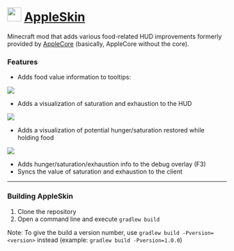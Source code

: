 <img src="http://www.ryanliptak.com/images/appleskin.png" width="32" /> [AppleSkin](http://www.minecraftforum.net/forums/mapping-and-modding/minecraft-mods/2222837-applecore)
===========

Minecraft mod that adds various food-related HUD improvements formerly provided by [AppleCore](https://github.com/squeek502/AppleCore) (basically, AppleCore without the core).

### Features

* Adds food value information to tooltips: 

![](http://i.imgur.com/furoAAi.png)
* Adds a visualization of saturation and exhaustion to the HUD 

![](http://zippy.gfycat.com/ShimmeringYearlyCicada.gif)
* Adds a visualization of potential hunger/saturation restored while holding food

![](http://zippy.gfycat.com/PowerfulDeafeningHarvestmen.gif)
* Adds hunger/saturation/exhaustion info to the debug overlay (F3)
* Syncs the value of saturation and exhaustion to the client

---

### Building AppleSkin
1. Clone the repository
2. Open a command line and execute ```gradlew build```

Note: To give the build a version number, use ```gradlew build -Pversion=<version>``` instead (example: ```gradlew build -Pversion=1.0.0```)
